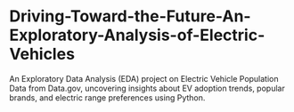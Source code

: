 # Driving-Toward-the-Future-An-Exploratory-Analysis-of-Electric-Vehicles
An Exploratory Data Analysis (EDA) project on Electric Vehicle Population Data from Data.gov, uncovering insights about EV adoption trends, popular brands, and electric range preferences using Python.
